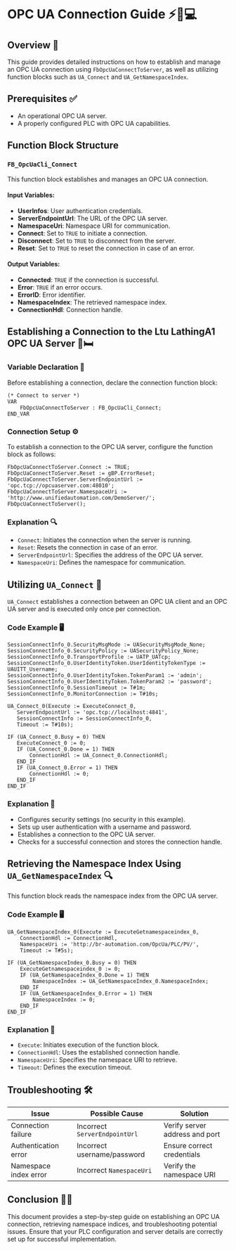 # OPC UA Connection Guide ⚡🔧💻

## Overview 🚀

This guide provides detailed instructions on how to establish and manage an OPC UA connection using `FbOpcUaConnectToServer`, as well as utilizing function blocks such as `UA_Connect` and `UA_GetNamespaceIndex`.

## Prerequisites ✅

- An operational OPC UA server.
- A properly configured PLC with OPC UA capabilities.

## Function Block Structure

### `FB_OpcUaCli_Connect`

This function block establishes and manages an OPC UA connection.

#### Input Variables:
- **UserInfos**: User authentication credentials.
- **ServerEndpointUrl**: The URL of the OPC UA server.
- **NamespaceUri**: Namespace URI for communication.
- **Connect**: Set to `TRUE` to initiate a connection.
- **Disconnect**: Set to `TRUE` to disconnect from the server.
- **Reset**: Set to `TRUE` to reset the connection in case of an error.

#### Output Variables:
- **Connected**: `TRUE` if the connection is successful.
- **Error**: `TRUE` if an error occurs.
- **ErrorID**: Error identifier.
- **NamespaceIndex**: The retrieved namespace index.
- **ConnectionHdl**: Connection handle.

## Establishing a Connection to the Ltu LathingA1 OPC UA Server 📎🛏

### Variable Declaration 📝

Before establishing a connection, declare the connection function block:

```structured-text
(* Connect to server *)
VAR
    FbOpcUaConnectToServer : FB_OpcUaCli_Connect;
END_VAR
```

### Connection Setup ⚙️

To establish a connection to the OPC UA server, configure the function block as follows:

```structured-text
FbOpcUaConnectToServer.Connect := TRUE;
FbOpcUaConnectToServer.Reset := gBP.ErrorReset;
FbOpcUaConnectToServer.ServerEndpointUrl := 'opc.tcp://opcuaserver.com:48010';
FbOpcUaConnectToServer.NamespaceUri := 'http://www.unifiedautomation.com/DemoServer/';
FbOpcUaConnectToServer();
```

### Explanation 🔍

- `Connect`: Initiates the connection when the server is running.
- `Reset`: Resets the connection in case of an error.
- `ServerEndpointUrl`: Specifies the address of the OPC UA server.
- `NamespaceUri`: Defines the namespace for communication.

## Utilizing `UA_Connect` 🔌

`UA_Connect` establishes a connection between an OPC UA client and an OPC UA server and is executed only once per connection.

### Code Example 🖥️

```structured-text
SessionConnectInfo_0.SecurityMsgMode := UASecurityMsgMode_None;
SessionConnectInfo_0.SecurityPolicy := UASecurityPolicy_None;
SessionConnectInfo_0.TransportProfile := UATP_UATcp;
SessionConnectInfo_0.UserIdentityToken.UserIdentityTokenType := UAUITT_Username;
SessionConnectInfo_0.UserIdentityToken.TokenParam1 := 'admin';
SessionConnectInfo_0.UserIdentityToken.TokenParam2 := 'password';
SessionConnectInfo_0.SessionTimeout := T#1m;
SessionConnectInfo_0.MonitorConnection := T#10s;

UA_Connect_0(Execute := ExecuteConnect_0,
   ServerEndpointUrl := 'opc.tcp://localhost:4841',
   SessionConnectInfo := SessionConnectInfo_0,
   Timeout := T#10s);

IF (UA_Connect_0.Busy = 0) THEN
   ExecuteConnect_0 := 0;
   IF (UA_Connect_0.Done = 1) THEN
       ConnectionHdl := UA_Connect_0.ConnectionHdl;
   END_IF
   IF (UA_Connect_0.Error = 1) THEN
       ConnectionHdl := 0;
   END_IF
END_IF
```

### Explanation 🤨

- Configures security settings (no security in this example).
- Sets up user authentication with a username and password.
- Establishes a connection to the OPC UA server.
- Checks for a successful connection and stores the connection handle.

## Retrieving the Namespace Index Using `UA_GetNamespaceIndex` 🔍

This function block reads the namespace index from the OPC UA server.

### Code Example 🖥️

```structured-text
UA_GetNamespaceIndex_0(Execute := ExecuteGetnamespaceindex_0,
    ConnectionHdl := ConnectionHdl,
    NamespaceUri := 'http://br-automation.com/OpcUa/PLC/PV/',
    Timeout := T#5s);

IF (UA_GetNamespaceIndex_0.Busy = 0) THEN
    ExecuteGetnamespaceindex_0 := 0;
    IF (UA_GetNamespaceIndex_0.Done = 1) THEN
        NamespaceIndex := UA_GetNamespaceIndex_0.NamespaceIndex;
    END_IF
    IF (UA_GetNamespaceIndex_0.Error = 1) THEN
        NamespaceIndex := 0;
    END_IF
END_IF
```

### Explanation 🤨

- `Execute`: Initiates execution of the function block.
- `ConnectionHdl`: Uses the established connection handle.
- `NamespaceUri`: Specifies the namespace URI to retrieve.
- `Timeout`: Defines the execution timeout.

## Troubleshooting 🛠️

| Issue                 | Possible Cause                | Solution                       |
| --------------------- | ----------------------------- | ------------------------------ |
| Connection failure    | Incorrect `ServerEndpointUrl` | Verify server address and port |
| Authentication error  | Incorrect username/password   | Ensure correct credentials     |
| Namespace index error | Incorrect `NamespaceUri`      | Verify the namespace URI       |

## Conclusion 🎯💪

This document provides a step-by-step guide on establishing an OPC UA connection, retrieving namespace indices, and troubleshooting potential issues. Ensure that your PLC configuration and server details are correctly set up for successful implementation.

